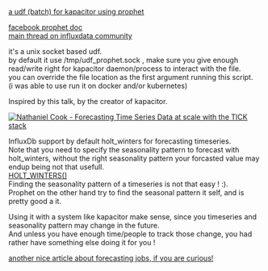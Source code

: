[a udf (batch) for kapacitor using prophet](https://github.com/atroncy/kapacitor_prophet-udf)

[facebook prophet doc](https://github.com/facebook/prophet)  
[main thread on influxdata community](https://community.influxdata.com/t/prophet-forecasting-udf-unable-to-write-response-to-influxdb/6348)  

it's a unix socket based udf.  
by default it use /tmp/udf_prophet.sock , make sure you give enough read/write right for kapacitor daemon/process to interact with the file.  
you can override the file location as the first argument running this script.  
(i was able to use run it on docker and/or kubernetes)

Inspired by this talk, by the creator of kapacitor.  

[![Nathaniel Cook - Forecasting Time Series Data at scale with the TICK stack](http://img.youtube.com/vi/raEyZEryC0k/0.jpg)](http://www.youtube.com/watch?v=raEyZEryC0k)

InfluxDb support by default holt_winters for forecasting timeseries.  
Note that you need to specify the seasonality pattern to forecast with holt_winters, without the right seasonality pattern your forcasted value may endup being not that usefull.  
[HOLT_WINTERS()](https://docs.influxdata.com/influxdb/v1.6/query_language/functions/#holt-winters)  
Finding the seasonality pattern of a timeseries is not that easy ! :).  
Prophet on the other hand try to find the seasonal pattern it self, and is pretty good a it.  

Using it with a system like kapacitor make sense, since you timeseries and seasonality pattern may change in the future.  
And unless you have enough time/people to track those change, you had rather have something else doing it for you !  


[another nice article about forecasting jobs, if you are curious!](https://eng.uber.com/forecasting-introduction/)  
